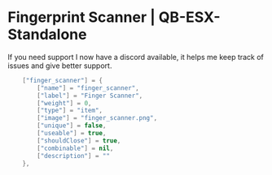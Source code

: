 # Fingerprint Scanner | QB-ESX-Standalone

If you need support I now have a discord available, it helps me keep track of issues and give better support.

```lua Register Scanner to use it as an item: QB Example Below
    ["finger_scanner"] = {
        ["name"] = "finger_scanner",                                                        
        ["label"] = "Finger Scanner",
        ["weight"] = 0,
        ["type"] = "item",
        ["image"] = "finger_scanner.png",
        ["unique"] = false,
        ["useable"] = true,
        ["shouldClose"] = true,
        ["combinable"] = nil,
        ["description"] = ""
    },
```